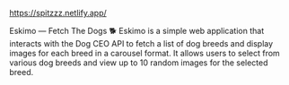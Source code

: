 https://spitzzz.netlify.app/

Eskimo — Fetch The Dogs 🐕 Eskimo is a simple web application that interacts with the Dog CEO API to fetch a list of dog breeds and display images for each breed in a carousel format. It allows users to select from various dog breeds and view up to 10 random images for the selected breed.
